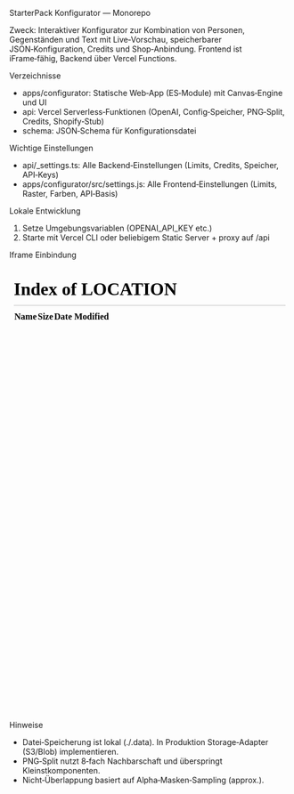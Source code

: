StarterPack Konfigurator — Monorepo

Zweck: Interaktiver Konfigurator zur Kombination von Personen, Gegenständen und Text mit Live‑Vorschau, speicherbarer JSON‑Konfiguration, Credits und Shop‑Anbindung. Frontend ist iFrame‑fähig, Backend über Vercel Functions.

Verzeichnisse
- apps/configurator: Statische Web‑App (ES‑Module) mit Canvas‑Engine und UI
- api: Vercel Serverless‑Funktionen (OpenAI, Config‑Speicher, PNG‑Split, Credits, Shopify‑Stub)
- schema: JSON‑Schema für Konfigurationsdatei

Wichtige Einstellungen
- api/_settings.ts: Alle Backend‑Einstellungen (Limits, Credits, Speicher, API‑Keys)
- apps/configurator/src/settings.js: Alle Frontend‑Einstellungen (Limits, Raster, Farben, API‑Basis)

Lokale Entwicklung
1) Setze Umgebungsvariablen (OPENAI_API_KEY etc.)
2) Starte mit Vercel CLI oder beliebigem Static Server + proxy auf /api

Iframe Einbindung
<iframe src="/" style="width:100%; height:800px; border:0" allow="clipboard-write; clipboard-read"></iframe>

Hinweise
- Datei‑Speicherung ist lokal (./.data). In Produktion Storage‑Adapter (S3/Blob) implementieren.
- PNG‑Split nutzt 8‑fach Nachbarschaft und überspringt Kleinstkomponenten.
- Nicht‑Überlappung basiert auf Alpha‑Masken‑Sampling (approx.).

